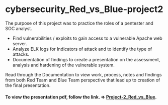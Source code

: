 # cybersecurity_Red_vs_Blue-project2

The purpose of this project was to practice the roles of a pentester and SOC analyst.   

- Find vulnerabilities / exploits to gain access to a vulnerable Apache web server.   
- Analyze ELK logs for Indicators of attack and to identify the type of attacks.  
- Documentation of findings to create a presentation on the assessment, analysis and hardening of the vulnerable system.

Read through the Documentation to view work, process, notes and findings from both Red Team and Blue Team perspective that lead up to creation of the final presentation.

#### To view the presentation pdf, follow the link. => [Project-2_Red_vs_Blue](https://github.com/mhighbe-20/cybersecurity_Red_vs_Blue-project2/blob/main/Project-2_Red_vs_Blue.pdf).
